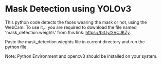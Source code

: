 # Mask Detection using YOLOv3

This python code detects the faces wearing the mask or not, using the WebCam.
To use it,.. you are required to download the file named 'mask_detection.weights' from this link: https://bit.ly/2VCJKZy.

Paste the mask_detection.wieghts file in current directory and run the python file.

Note: Python Environment and opencv3 should be installed on your system. 
 
